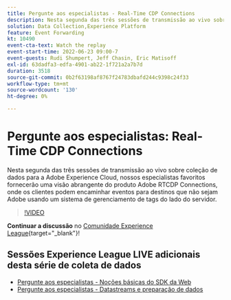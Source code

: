```yaml
---
title: Pergunte aos especialistas - Real-Time CDP Connections
description: Nesta segunda das três sessões de transmissão ao vivo sobre coleção de dados para a Adobe Experience Cloud, nossos especialistas favoritos fornecerão uma visão abrangente do produto Adobe RTCDP Connections, onde os clientes podem encaminhar eventos para destinos que não sejam Adobe usando um sistema de gerenciamento de tags do lado do servidor.
solution: Data Collection,Experience Platform
feature: Event Forwarding
kt: 10490
event-cta-text: Watch the replay
event-start-time: 2022-06-23 09:00-7
event-guests: Rudi Shumpert, Jeff Chasin, Eric Matisoff
exl-id: 63dadfa3-edfa-4901-ab22-1f721a2a7b7d
duration: 3518
source-git-commit: 0b2f63198af8767f24783dbafd244c9398c24f33
workflow-type: tm+mt
source-wordcount: '130'
ht-degree: 0%

---
```


# Pergunte aos especialistas: Real-Time CDP Connections

Nesta segunda das três sessões de transmissão ao vivo sobre coleção de dados para a Adobe Experience Cloud, nossos especialistas favoritos fornecerão uma visão abrangente do produto Adobe RTCDP Connections, onde os clientes podem encaminhar eventos para destinos que não sejam Adobe usando um sistema de gerenciamento de tags do lado do servidor.

>[!VIDEO](https://video.tv.adobe.com/v/344251/?quality=12&learn=on)

**Continuar a discussão** no [Comunidade Experience League](https://experienceleaguecommunities.adobe.com/t5/adobe-experience-platform-launch/experience-league-live-post-session-discussion-real-time-cdp/m-p/458195#M285){target="_blank"}!

## Sessões Experience League LIVE adicionais desta série de coleta de dados

* [Pergunte aos especialistas - Noções básicas do SDK da Web](exl-live-episode-05-26-22.md)
* [Pergunte aos especialistas - Datastreams e preparação de dados](exl-live-episode-07-21-22.md)

